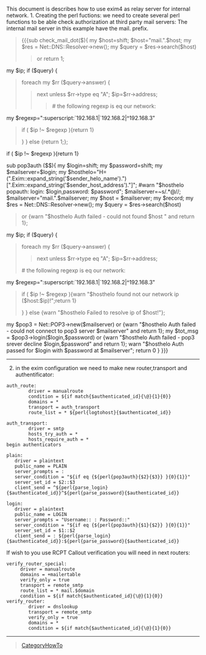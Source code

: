 This document is describes how to use exim4 as relay server for internal
network. 1. Creating the perl fuctions: we need to create several perl
functions to be able check authorization at third party mail servers:
The internal mail server in this example have the mail. prefix.

> {{{sub check\_mail\_dot(\$){ my \$host=shift; \$host="mail.".\$host;
> my \$res = Net::DNS::Resolver-\>new(); my \$query =
> \$res-\>search(\$host)
>
> > or return 1;

my \$ip; if (\$query) {

> foreach my \$rr (\$query-\>answer) {
>
> > next unless \$rr-\>type eq "A"; \$ip=\$rr-\>address;
> >
> > > \# the following regexp is eq our network:

my \$regexp=":superscript:\`192.168.1|\`192.168.2|\^192.168.3"

> if ( \$ip !\~ \$regexp ){return 1}
>
> } } else {return 1;};

if ( \$ip !\~ \$regexp ){return 1}

sub pop3auth (\$\$){ my \$login=shift; my \$password=shift; my
\$mailserver=\$login; my
\$hosthelo="H=(".Exim::expand\_string('\$sender\_helo\_name').")
[".Exim::expand\_string('\$sender\_host\_address')."]"; \#warn
"\$hosthelo popauth: login: \$login,password: \$password";
\$mailserver=\~s/.\*@//; \$mailserver="mail.".\$mailserver; my \$host =
\$mailserver; my \$record; my \$res = Net::DNS::Resolver-\>new(); my
\$query = \$res-\>search(\$host)

> or {warn "\$hosthelo Auth failed - could not found \$host " and return
> 1};

my \$ip; if (\$query) {

> foreach my \$rr (\$query-\>answer) {
>
> > next unless \$rr-\>type eq "A"; \$ip=\$rr-\>address;
>
> \# the following regexp is eq our network:

my \$regexp=":superscript:\`192.168.1|\`192.168.2|\^192.168.3"

> if ( \$ip !\~ \$regexp ){warn "\$hosthelo found not our network ip
> (\$host:\$ip)!";return 1}
>
> } } else {warn "\$hosthelo Failed to resolve ip of \$host!"};

my \$pop3 = Net::POP3-\>new(\$mailserver) or {warn "\$hosthelo Auth
failed - could not connect to pop3 server \$mailserver" and return 1};
my \$tot\_msg = \$pop3-\>login(\$login,\$password) or {warn "\$hosthelo
Auth failed - pop3 srever decline \$login,\$password" and return 1};
warn "\$hosthelo Auth passed for \$login with \$password at
\$mailserver"; return 0 } }}}

* * * * *

2.  in the exim configuration we need to make new router,transport and
    authentificator:

<!-- -->

    auth_route:
            driver = manualroute
            condition = ${if match{$authenticated_id}{\@}{1}{0}}
            domains = *
            transport = auth_transport
            route_list = * ${perl{logtohost}{$authenticated_id}}

    auth_transport:
            driver = smtp
            hosts_try_auth = *
            hosts_require_auth = *
    begin authenticators

    plain:
       driver = plaintext
       public_name = PLAIN
       server_prompts = :
       server_condition = "${if eq {${perl{pop3auth}{$2}{$3}} }{0}{1}}"
       server_set_id = $2::$3
       client_send = ^${perl{parse_login}{$authenticated_id}}^${perl{parse_password}{$authenticated_id}}

    login:
       driver = plaintext
       public_name = LOGIN
       server_prompts = "Username:: : Password::"
       server_condition = "${if eq {${perl{pop3auth}{$1}{$2}} }{0}{1}}"
       server_set_id = $1::$2
       client_send = : ${perl{parse_login}{$authenticated_id}}:${perl{parse_password}{$authenticated_id}}

If wish to you use RCPT Callout verification you will need in next
routers:

    verify_router_special:
         driver = manualroute
         domains = +mailertable
         verify_only = true
         transport = remote_smtp
         route_list = * mail.$domain
         condition = ${if match{$authenticated_id}{\@}{1}{0}}
    verify_router:
            driver = dnslookup
            transport = remote_smtp
            verify_only = true
            domains = *
            condition = ${if match{$authenticated_id}{\@}{1}{0}}

* * * * *

> [CategoryHowTo](CategoryHowTo)
